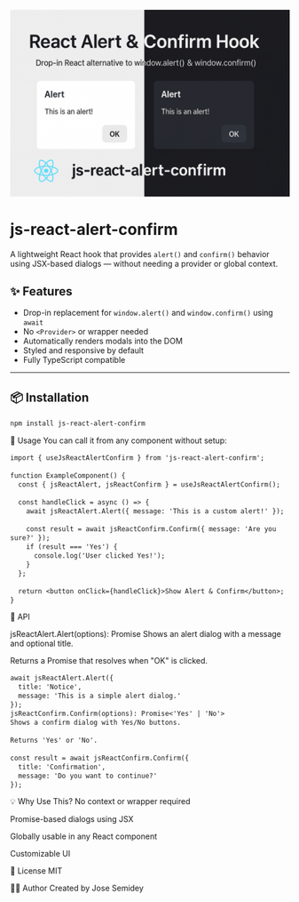 ![React Alert & Confirm Hook](https://raw.githubusercontent.com/jfsemideys/js-react-alert-confirm/main/docs/banner.png)

# js-react-alert-confirm

A lightweight React hook that provides `alert()` and `confirm()` behavior using JSX-based dialogs — without needing a provider or global context.

## ✨ Features

- Drop-in replacement for `window.alert()` and `window.confirm()` using `await`
- No `<Provider>` or wrapper needed
- Automatically renders modals into the DOM
- Styled and responsive by default
- Fully TypeScript compatible

---

## 📦 Installation

```bash
npm install js-react-alert-confirm
```

🚀 Usage
You can call it from any component without setup:

```
import { useJsReactAlertConfirm } from 'js-react-alert-confirm';

function ExampleComponent() {
  const { jsReactAlert, jsReactConfirm } = useJsReactAlertConfirm();

  const handleClick = async () => {
    await jsReactAlert.Alert({ message: 'This is a custom alert!' });

    const result = await jsReactConfirm.Confirm({ message: 'Are you sure?' });
    if (result === 'Yes') {
      console.log('User clicked Yes!');
    }
  };

  return <button onClick={handleClick}>Show Alert & Confirm</button>;
}
```

🧠 API

jsReactAlert.Alert(options): Promise<void>
Shows an alert dialog with a message and optional title.

Returns a Promise that resolves when "OK" is clicked.

```
await jsReactAlert.Alert({
  title: 'Notice',
  message: 'This is a simple alert dialog.'
});
jsReactConfirm.Confirm(options): Promise<'Yes' | 'No'>
Shows a confirm dialog with Yes/No buttons.

Returns 'Yes' or 'No'.

const result = await jsReactConfirm.Confirm({
  title: 'Confirmation',
  message: 'Do you want to continue?'
});

```

💡 Why Use This?
No context or <Provider> wrapper required

Promise-based dialogs using JSX

Globally usable in any React component

Customizable UI

📜 License
MIT

🙋‍♂️ Author
Created by Jose Semidey

```

```
